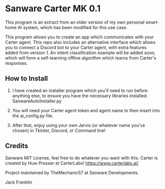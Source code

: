 # Sanware Carter MK 0.1

This program is an extract from an older version of my own personal smart-home AI system, which has been modified for this use case.

This program allows you to create an app which communicates with your Carter agent.
This repo also includes an alternative interface which allows you to connect a Discord bot to your Carter agent, with extra features added from version 1.
An intent classification example will be added soon, which will form a self-learning offline algorithm which learns from Carter's responses.

## How to Install

1. I have created an installer program which you'll need to run before anything else, to ensure you have the necessary libraries installed. SanwareAutoInstaller.py

2. You will need your Carter agent token and agent name to then insert into the ai_config.py file.

3. After that, enjoy using your own Jarvis (or whatever name you've chosen) in Tkinter, Discord, or Command line!

## Credits 

Sanware MIT License, feel free to do whatever you want with this. 
Carter is created by Huw Prosser at CarterLabs! https://www.carterlabs.ai/

Project maintained by TheMechanic57 at Sanware Developments.

Jack Franklin
